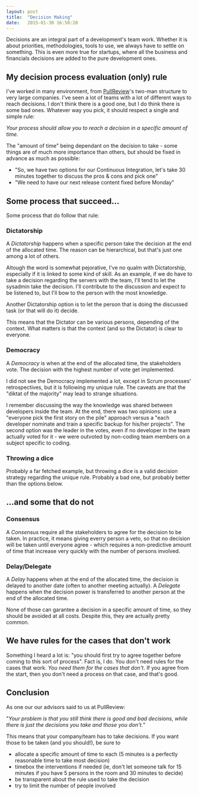 ```yaml
---
layout: post
title:  "Decision Making"
date:   2015-01-30 16:58:20
---
```


Decisions are an integral part of a development's team work. Whether it is about priorities, methodologies, tools to use, we always have to settle on something. This is even more true for startups, where all the business and financials decisions are added to the pure development ones.

## My decision process evaluation (only) rule

I've worked in many environment, from [PullReview](http://pullreview.com)'s two-man structure to very large companies. I've seen a lot of teams with a lot of different ways to reach decisions. I don't think there is a good one, but I do think there is some bad ones. Whatever way you pick, it should respect a single and simple rule:

<em>Your process should allow you to reach a decision in a specific amount of time.</em>

The "amount of time" being dependant on the decision to take - some things are of much more importance than others, but should be fixed in advance as much as possible:

- "So, we have two options for our Continuous Integration, let's take 30 minutes together to discuss the pros & cons and pick one"
- "We need to have our next release content fixed before Monday"

## Some process that succeed...

Some process that do follow that rule:

### Dictatorship

A <em>Dictatorship</em> happens when a specific person take the decision at the end of the allocated time. The reason can be hierarchical, but that's just one among a lot of others.

Altough the word is somewhat pejorative, I've no qualm with Dictatorship, especially if it is linked to some kind of skill. As an example, if we do have to take a decision regarding the servers with the team, I'll tend to let the sysadmin take the decision. I'll contribute to the discussion and expect to be listened to, but I'll bow to the person with the most knowledge. 

Another Dictatorship option is to let the person that is doing the discussed task (or that will do it) decide.

This means that the Dictator can be various persons, depending of the context. What matters is that the context (and so the Dictator) is clear to everyone.

### Democracy

A <em>Democracy</em> is when at the end of the allocated time, the stakeholders vote. The decision with the highest number of vote get implemented.

I did not see the Democracy implemented a lot, except in Scrum processes' retrospectives, but it is following my unique rule. The caveats are that the "diktat of the majority" may lead to strange situations. 

I remember discussing the way the knowledge was shared between developers inside the team. At the end, there was two opinions: use a "everyone pick the first story on the pile" approach versus a "each developer nominate and train a specific backup for his/her projects". The second option was the leader in the votes, even if no developer in the team actually voted for it - we were outvoted by non-coding team members on a subject specific to coding.

### Throwing a dice

Probably a far fetched example, but throwing a dice is a valid decision strategy regarding the unique rule. Probably a bad one, but probably better than the options below.

## ...and some that do not

### Consensus

A <em>Consensus</em> require all the stakeholders to agree for the decision to be taken. In practice, it means giving everry person a veto, so that no decision will be taken until everyone agree - which requires a non-predictive amount of time that increase very quickly with the number of persons involved.

### Delay/Delegate

A <em>Delay</em> happens when at the end of the allocated time, the decision is delayed to another date (often to another meeting actually). A <em>Delegate</em> happens when the decision power is transferred to another person at the end of the allocated time.

None of those can garantee a decision in a specific amount of time, so they should be avoided at all costs. Despite this, they are actually pretty common.

## We have rules for the cases that don't work

Something I heard a lot is: "you should first try to agree together before coming to this sort of process". Fact is, I do. You don't need rules for the cases that work. <em>You need them for the cases that don't</em>. If you agree from the start, then you don't need a process on that case, and that's good.

## Conclusion

As one our our advisors said to us at PullReview:

"<em>Your problem is that you still think there is good and bad decisions, while there is just the decisions you take and those you don't.</em>"

This means that your company/team has to take decisions. If you want those to be taken (and you should!), be sure to 

* allocate a specific amount of time to each (5 minutes is a perfectly reasonable time to take most decision)
* timebox the interventions if needed (ie, don't let someone talk for 15 minutes if you have 5 persons in the room and 30 minutes to decide)
* be transparent about the rule used to take the decision
* try to limit the number of people involved